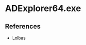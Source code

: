 # ADExplorer64.exe

## References

* [Lolbas](https://learn.microsoft.com/en-us/sysinternals/downloads/adexplorer)

